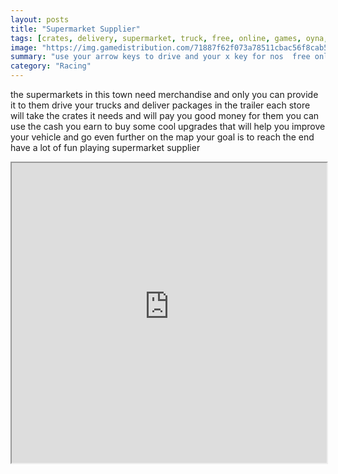 ```yaml
---
layout: posts
title: "Supermarket Supplier"
tags: [crates, delivery, supermarket, truck, free, online, games, oyna, game, free, games, play, play, games]
image: "https://img.gamedistribution.com/71887f62f073a78511cbac56f8cab53f.jpg"
summary: "use your arrow keys to drive and your x key for nos  free online games oyna game free games play play games"
category: "Racing"
---
```


the supermarkets in this town need merchandise and only you can provide it to them drive your trucks and deliver packages in the trailer each store will take the crates it needs and will pay you good money for them you can use the cash you earn to buy some cool upgrades that will help you improve your vehicle and go even further on the map your goal is to reach the end have a lot of fun playing supermarket supplier

<iframe width="100%" height="480px;" src="https://flash.gamedistribution.com?game=71887f62f073a78511cbac56f8cab53f"></iframe>